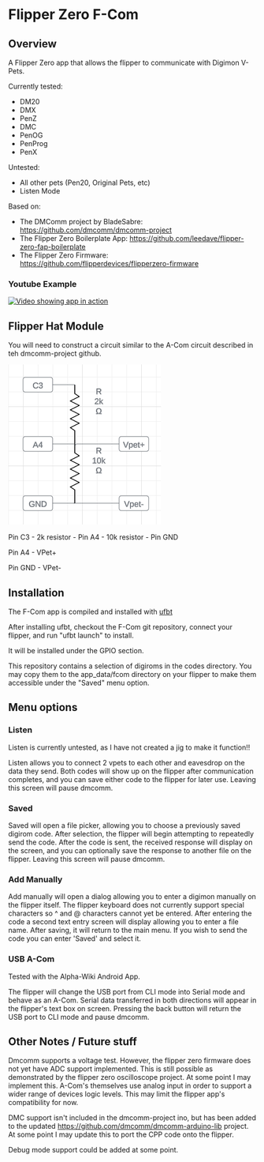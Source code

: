 
# Flipper Zero F-Com

## Overview

A Flipper Zero app that allows the flipper to communicate with Digimon V-Pets.

Currently tested:
- DM20
- DMX
- PenZ
- DMC
- PenOG
- PenProg
- PenX

Untested:
- All other pets (Pen20, Original Pets, etc)
- Listen Mode

Based on:
- The DMComm project by BladeSabre: https://github.com/dmcomm/dmcomm-project
- The Flipper Zero Boilerplate App: https://github.com/leedave/flipper-zero-fap-boilerplate
- The Flipper Zero Firmware: https://github.com/flipperdevices/flipperzero-firmware

### Youtube Example

[![Video showing app in action](https://img.youtube.com/vi/pggRzHnXlF4/0.jpg)](https://www.youtube.com/watch?v=pggRzHnXlF4)

## Flipper Hat Module

You will need to construct a circuit similar to the A-Com circuit described in teh dmcomm-project github.

![Schematic](screenshots/flipper_vpet_circuit.png)

Pin C3 - 2k resistor - Pin A4 - 10k resistor - Pin GND

Pin A4 - VPet+

Pin GND - VPet-

## Installation

The F-Com app is compiled and installed with [ufbt](https://github.com/flipperdevices/flipperzero-ufbt)

After installing ufbt, checkout the F-Com git repository, connect your flipper, and run "ufbt launch" to install.

It will be installed under the GPIO section.

This repository contains a selection of digiroms in the codes directory. You may copy them to the app_data/fcom directory on your
flipper to make them accessible under the "Saved" menu option.

## Menu options

### Listen

Listen is currently untested, as I have not created a jig to make it function!!

Listen allows you to connect 2 vpets to each other and eavesdrop on the data they send. Both codes will show up on the flipper after communication completes, and you can save either code to the flipper for later use. Leaving this screen will pause dmcomm.

### Saved

Saved will open a file picker, allowing you to choose a previously saved digirom code. After selection, the flipper will begin attempting to repeatedly send the code. After the code is sent, the received response will display on the screen, and you can optionally save the response to another file on the flipper. Leaving this screen will pause dmcomm.

### Add Manually

Add manually will open a dialog allowing you to enter a digimon manually on the flipper itself. The flipper keyboard does not currently support special characters so ^ and @ characters cannot yet be entered. After entering the code a second text entry screen will display allowing you to enter a file name. After saving, it will return to the main menu. If you wish to send the code you can enter 'Saved' and select it.

### USB A-Com

Tested with the Alpha-Wiki Android App.

The flipper will change the USB port from CLI mode into Serial mode and behave as an A-Com. Serial data transferred in both directions will appear in the flipper's text box on screen. Pressing the back button will return the USB port to CLI mode and pause dmcomm.

## Other Notes / Future stuff

Dmcomm supports a voltage test. However, the flipper zero firmware does not yet have ADC support implemented. This is still possible as demonstrated by the flipper zero oscilloscope project. At some point I may implement this. A-Com's themselves use analog input in order to support a wider range of devices logic levels. This may limit the flipper app's compatibility for now.

DMC support isn't included in the dmcomm-project ino, but has been added to the updated https://github.com/dmcomm/dmcomm-arduino-lib project. At some point I may update this to port the CPP code onto the flipper.

Debug mode support could be added at some point.
